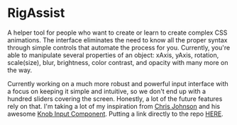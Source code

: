 # RigAssist
A helper tool for people who want to create or learn to create complex CSS animations. The interface eliminates the need to know all the proper syntax through simple controls that automate the process for you. Currently, you're able to manipulate several properties of an object: xAxis, yAxis, rotation, scale(size), blur, brightness, color contrast, and opacity with many more on the way. 

Currently working on a much more robust and powerful input interface with a focus on keeping it simple and intuitive, so we don't end up with a hundred sliders covering the screen. Honestly, a lot of the future features rely on that. I'm taking a lot of my inspiration from [Chris Johnson](https://github.com/jhnsnc) and his awesome [Knob Input Component](https://codepen.io/jhnsnc/pen/KXYayG). Putting a link directly to the repo [HERE](https://github.com/jhnsnc/precision-inputs/tree/master/docs).
